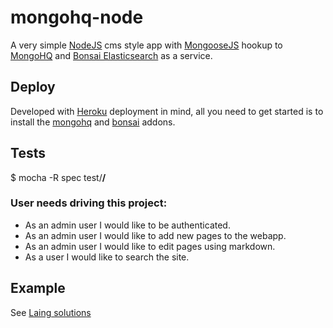 mongohq-node
============

A very simple [NodeJS](http://nodejs.org/) cms style app with [MongooseJS](http://mongoosejs.com/) hookup to [MongoHQ](https://www.mongohq.com) and [Bonsai Elasticsearch](http://www.bonsai.io/) as a service.

## Deploy
Developed with [Heroku](https://www.heroku.com/) deployment in mind, all you need to get started is to install the [mongohq](https://addons.heroku.com/mongohq) and [bonsai](https://addons.heroku.com/bonsai) addons.

## Tests
  $ mocha -R spec test/**/**

### User needs driving this project:

- As an admin user I would like to be authenticated.
- As an admin user I would like to add new pages to the webapp.
- As an admin user I would like to edit pages using markdown.
- As a user I would like to search the site.

## Example
See [Laing solutions](http://laingsolutions.com)
